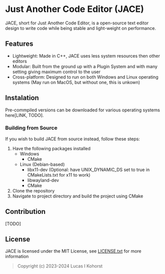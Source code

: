 # Just Another Code Editor (JACE)
JACE, short for Just Another Code Editor, is a open-source text editor design to write code while being stable and light-weight on performance.

## Features
- Lightweight: Made in C++, JACE uses less system resources then other editors
- Modular: Built from the ground up with a Plugin System and with many setting giving maximum control to the user
- Cross-platform: Designed to run on both Windows and Linux operating systems (May run on MacOS, but without one, this is unkown)

## Instalation
Pre-commpiled versions can be downloaded for various operating systems here[LINK, TODO].

### Building from Source
If you wish to build JACE from source instead, follow these steps:
1. Have the following packages installed
    - Windows
        - CMake
    - Linux (Debian-based)
        - libx11-dev    (Optional: have UNIX_DYNAMIC_DS set to true in CMakeLists.txt for x11 to work)
        - libwayland-dev
        - CMake
2. Clone the repository
3. Navigate to project directory and build the project using CMake

## Contribution
[TODO]


## License
JACE is licensed under the MIT License, see [LICENSE.txt](https://github.com/Hedge239/JustAnotherCodeEditor/blob/latest-dev/LICENSE.txt) for more information
> Copyright (c) 2023-2024 Lucas I Kohorst
